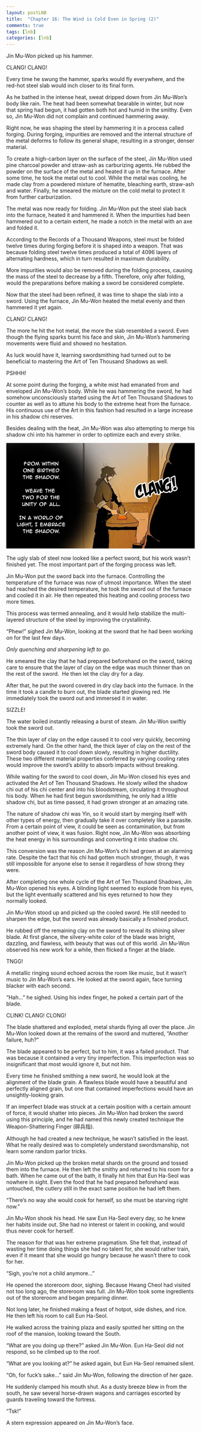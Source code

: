 ```yaml
---
layout: postLNB
title:  "Chapter 16: The Wind is Cold Even in Spring (2)"
comments: true
tags: [lnb]
categories: [lnb]
---
```


Jin Mu-Won picked up his hammer.

CLANG! CLANG!

Every time he swung the hammer, sparks would fly everywhere, and the red-hot steel slab would inch closer to its final form.

As he bathed in the intense heat, sweat dripped down from Jin Mu-Won’s body like rain. The heat had been somewhat bearable in winter, but now that spring had begun, it had gotten both hot and humid in the smithy. Even so, Jin Mu-Won did not complain and continued hammering away.

Right now, he was shaping the steel by hammering it in a process called forging. During forging, impurities are removed and the internal structure of the metal deforms to follow its general shape, resulting in a stronger, denser material.

To create a high-carbon layer on the surface of the steel, Jin Mu-Won used pine charcoal powder and straw-ash as carburizing agents. He rubbed the powder on the surface of the metal and heated it up in the furnace. After some time, he took the metal out to cool. While the metal was cooling, he made clay from a powdered mixture of hematite, bleaching earth, straw-ash and water. Finally, he smeared the mixture on the cold metal to protect it from further carburization.

The metal was now ready for folding. Jin Mu-Won put the steel slab back into the furnace, heated it and hammered it. When the impurities had been hammered out to a certain extent, he made a notch in the metal with an axe and folded it.

According to the Records of a Thousand Weapons, steel must be folded twelve times during forging before it is shaped into a weapon. That was because folding steel twelve times produced a total of 4096 layers of alternating hardness, which in turn resulted in maximum durability.

More impurities would also be removed during the folding process, causing the mass of the steel to decrease by a fifth. Therefore, only after folding, would the preparations before making a sword be considered complete.

Now that the steel had been refined, it was time to shape the slab into a sword. Using the furnace, Jin Mu-Won heated the metal evenly and then hammered it yet again.

CLANG! CLANG!

The more he hit the hot metal, the more the slab resembled a sword. Even though the flying sparks burnt his face and skin, Jin Mu-Won’s hammering movements were fluid and showed no hesitation.

As luck would have it, learning swordsmithing had turned out to be beneficial to mastering the Art of Ten Thousand Shadows as well.

PSHHH!

At some point during the forging, a white mist had emanated from and enveloped Jin Mu-Won’s body. While he was hammering the sword, he had somehow unconsciously started using the Art of Ten Thousand Shadows to counter as well as to attune his body to the extreme heat from the furnace. His continuous use of the Art in this fashion had resulted in a large increase in his shadow chi reserves.

Besides dealing with the heat, Jin Mu-Won was also attempting to merge his shadow chi into his hammer in order to optimize each and every strike.

![image](/Images/016-insert.jpg)

The ugly slab of steel now looked like a perfect sword, but his work wasn’t finished yet. The most important part of the forging process was left.

Jin Mu-Won put the sword back into the furnace. Controlling the temperature of the furnace was now of utmost importance. When the steel had reached the desired temperature, he took the sword out of the furnace and cooled it in air. He then repeated this heating and cooling process two more times.

This process was termed annealing, and it would help stabilize the multi-layered structure of the steel by improving the crystallinity.

“Phew!” sighed Jin Mu-Won, looking at the sword that he had been working on for the last few days.

*Only quenching and sharpening left to go.*

He smeared the clay that he had prepared beforehand on the sword, taking care to ensure that the layer of clay on the edge was much thinner than on the rest of the sword.&#160; He then let the clay dry for a day.

After that, he put the sword covered in dry clay back into the furnace. In the time it took a candle to burn out, the blade started glowing red. He immediately took the sword out and immersed it in water.

SIZZLE!

The water boiled instantly releasing a burst of steam. Jin Mu-Won swiftly took the sword out.

The thin layer of clay on the edge caused it to cool very quickly, becoming extremely hard. On the other hand, the thick layer of clay on the rest of the sword body caused it to cool down slowly, resulting in higher ductility. These two different material properties conferred by varying cooling rates would improve the sword’s ability to absorb impacts without breaking.

While waiting for the sword to cool down, Jin Mu-Won closed his eyes and activated the Art of Ten Thousand Shadows. He slowly willed the shadow chi out of his chi center and into his bloodstream, circulating it throughout his body. When he had first begun swordsmithing, he only had a little shadow chi, but as time passed, it had grown stronger at an amazing rate.

The nature of shadow chi was Yin, so it would start by merging itself with other types of energy, then gradually take it over completely like a parasite. From a certain point of view, it could be seen as contamination, but from another point of view, it was fusion. Right now, Jin Mu-Won was absorbing the heat energy in his surroundings and converting it into shadow chi.

This conversion was the reason Jin Mu-Won’s chi had grown at an alarming rate. Despite the fact that his chi had gotten much stronger, though, it was still impossible for anyone else to sense it regardless of how strong they were.

After completing one whole cycle of the Art of Ten Thousand Shadows, Jin Mu-Won opened his eyes. A blinding light seemed to explode from his eyes, but the light eventually scattered and his eyes returned to how they normally looked.

Jin Mu-Won stood up and picked up the cooled sword. He still needed to sharpen the edge, but the sword was already basically a finished product.

He rubbed off the remaining clay on the sword to reveal its shining silver blade. At first glance, the silvery-white color of the blade was bright, dazzling, and flawless, with beauty that was out of this world. Jin Mu-Won observed his new work for a while, then flicked a finger at the blade.

TNGG!

A metallic ringing sound echoed across the room like music, but it wasn’t music to Jin Mu-Won’s ears. He looked at the sword again, face turning blacker with each second.

“Hah…” he sighed. Using his index finger, he poked a certain part of the blade.

CLINK! CLANG! CLONG!

The blade shattered and exploded, metal shards flying all over the place. Jin Mu-Won looked down at the remains of the sword and muttered, “Another failure, huh?”

The blade appeared to be perfect, but to him, it was a failed product. That was because it contained a very tiny imperfection. This imperfection was so insignificant that most would ignore it, but not him.

Every time he finished smithing a new sword, he would look at the alignment of the blade grain. A flawless blade would have a beautiful and perfectly aligned grain, but one that contained imperfections would have an unsightly-looking grain.

If an imperfect blade was struck at a certain position with a certain amount of force, it would shatter into pieces. Jin Mu-Won had broken the sword using this principle, and he had named this newly created technique the Weapon-Shattering Finger (碎兵指).

Although he had created a new technique, he wasn’t satisfied in the least. What he really desired was to completely understand swordsmanship, not learn some random parlor tricks.

Jin Mu-Won picked up the broken metal shards on the ground and tossed them into the furnace. He then left the smithy and returned to his room for a bath. When he came out of the bath, it finally hit him that Eun Ha-Seol was nowhere in sight. Even the food that he had prepared beforehand was untouched, the cutlery still in the exact same position he had left them.

“There’s no way she would cook for herself, so she must be starving right now.”

Jin Mu-Won shook his head. He saw Eun Ha-Seol every day, so he knew her habits inside out. She had no interest or talent in cooking, and would thus never cook for herself.

The reason for that was her extreme pragmatism. She felt that, instead of wasting her time doing things she had no talent for, she would rather train, even if it meant that she would go hungry because he wasn’t there to cook for her.

“Sigh, you’re not a child anymore…” 

He opened the storeroom door, sighing. Because Hwang Cheol had visited not too long ago, the storeroom was full. Jin Mu-Won took some ingredients out of the storeroom and began preparing dinner.

Not long later, he finished making a feast of hotpot, side dishes, and rice. He then left his room to call Eun Ha-Seol.

He walked across the training plaza and easily spotted her sitting on the roof of the mansion, looking toward the South.

“What are you doing up there?” asked Jin Mu-Won. Eun Ha-Seol did not respond, so he climbed up to the roof.

“What are you looking at?” he asked again, but Eun Ha-Seol remained silent.

“Oh, for fuck’s sake…” said Jin Mu-Won, following the direction of her gaze.

He suddenly clamped his mouth shut. As a dusty breeze blew in from the south, he saw several horse-drawn wagons and carriages escorted by guards traveling toward the fortress.

“Tsk!”

A stern expression appeared on Jin Mu-Won’s face.

